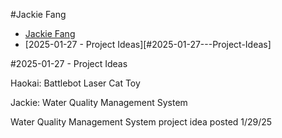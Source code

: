#Jackie Fang

- [Jackie Fang](#Jackie-Fang)
- [2025-01-27 - Project Ideas][#2025-01-27---Project-Ideas]

#2025-01-27 - Project Ideas

Haokai:
Battlebot
Laser Cat Toy


Jackie:
Water Quality Management System

Water Quality Management System project idea posted 1/29/25
